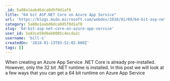 ```yaml
---
_id: 5a88e1aabd6dca0d5f0d1af8
title: "64 bit ASP.NET Core on Azure App Service"
url: 'https://blogs.msdn.microsoft.com/webdev/2018/01/09/64-bit-asp-net-core-on-azure-app-service/'
category: 5a88e1aabd6dca0d5f0d1af8
slug: '64-bit-asp-net-core-on-azure-app-service'
user_id: 5a83ce59d6eb0005c4ecda2c
username: 'bill-s'
createdOn: '2018-01-13T03:52:02.000Z'
tags: []
---
```


When creating an Azure App Service .NET Core is already pre-installed. However, only the 32 bit .NET runtime is installed. In this post we will look at a  few ways that you can get a 64 bit runtime on Azure App Service
